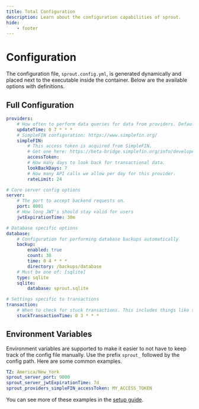 ```yaml
---
title: Total Configuration
description: Learn about the configuration capabilities of sprout.
hide:
    - footer
---
```


# Configuration

The configuration file, `sprout.config.yml`, is generated dynamically and placed next to the executable inside the container. Below are the available options with definitions.

## Full Configuration

```yaml linenums="1" title="sprout.config.yml"
providers:
    # How often to perform data queries for data from providers. Default is once a day at 7am.
    updateTime: 0 7 * * *
    # SimpleFIN configuration: https://www.simplefin.org/
    simpleFIN:
        # This access token is acquired from SimpleFIN.
        # Get one here: https://beta-bridge.simplefin.org/info/developers
        accessToken:
        # How many days to look back for transactional data.
        lookBackDays: 7
        # How many API calls we allow per day for this provider.
        rateLimit: 24

# Core server config options
server:
    # The port to accept backend requests on.
    port: 8001
    # How long JWT's should stay valid for users
    jwtExpirationTime: 30m

# Database specific options
database:
    # Configuration for performing database backups automatically
    backup:
        enabled: true
        count: 30
        time: 0 4 * * *
        directory: /backups/database
    # Must be one of: [sqlite]
    type: sqlite
    sqlite:
        database: sprout.sqlite

# Settings specific to transactions
transaction:
    # When to check for stuck transactions. This includes things like stuck pending.
    stuckTransactionTime: 0 3 * * *
```

## Environment Variables

Environment variables are supported to make it easier to not have to keep track of the config file manually. Use the prefix `sprout_` followed by the config path. Here are some common examples.

```yaml
TZ: America/New_York
sprout_server_port: 9000
sprout_server_jwtExpirationTime: 7d
sprout_providers_simpleFIN_accessToken: MY_ACCESS_TOKEN
```

You can see more of these examples in the [setup guide](../getting-started/configuration.md).
